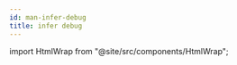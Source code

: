 ```yaml
---
id: man-infer-debug
title: infer debug
---
```


import HtmlWrap from "@site/src/components/HtmlWrap";

<HtmlWrap url="/man/1.1.0/infer-debug.1.html" />
